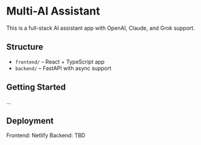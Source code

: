 # Multi-AI Assistant

This is a full-stack AI assistant app with OpenAI, Claude, and Grok support.

## Structure

- `frontend/` – React + TypeScript app
- `backend/` – FastAPI with async support

## Getting Started

...

## Deployment

Frontend: Netlify
Backend: TBD
